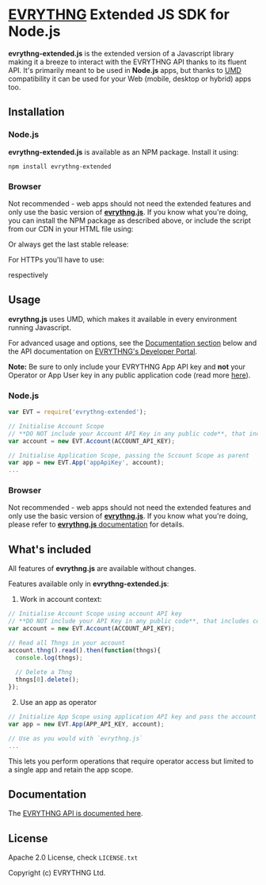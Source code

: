 # [EVRYTHNG](https://www.evrythng.com) Extended JS SDK for Node.js


**evrythng-extended.js** is the extended version of a Javascript library making it a breeze to interact with the EVRYTHNG API thanks to its fluent API. It's primarily meant to be used in **Node.js** apps, but thanks to  [UMD](https://github.com/umdjs/umd) compatibility it can be used for your Web (mobile, desktop or hybrid) apps too.

## Installation

### Node.js

**evrythng-extended.js** is available as an NPM package. Install it using:

    npm install evrythng-extended

### Browser

Not recommended - web apps should not need the extended features and only use the basic version of [**evrythng.js**](https://github.com/evrythng/evrythng.js).
If you know what you're doing, you can install the NPM package as described above, or include the script from our CDN in your HTML file using:
                                                       
   <script src="//cdn.evrythng.net/toolkit/evrythng-js-sdk/evrythng-extended-2.1.0.min.js"></script>

Or always get the last stable release:

   <script src="//cdn.evrythng.net/toolkit/evrythng-js-sdk/evrythng-extended.js"></script>
   <script src="//cdn.evrythng.net/toolkit/evrythng-js-sdk/evrythng-extended.min.js"></script>
   
For HTTPs you'll have to use:

   <script src="//d10ka0m22z5ju5.cloudfront.net/toolkit/evrythng-js-sdk/evrythng-extended-2.1.0.min.js"></script>

respectively

   <script src="//d10ka0m22z5ju5.cloudfront.net/toolkit/evrythng-js-sdk/evrythng-extended.min.js"></script>
   

## Usage

**evrythng.js** uses UMD, which makes it available in every environment running Javascript.

For advanced usage and options, see the [Documentation section](#documentation) below and the API 
documentation on [EVRYTHNG's Developer Portal](https://dashboard.evrythng.com/developers). 

**Note:** Be sure to only include your EVRYTHNG App API key and **not** your Operator or App User key in any public application code (read more [here](https://dashboard.evrythng.com/developers/apidoc#appusers)).

### Node.js

```javascript
var EVT = require('evrythng-extended');

// Initialise Account Scope
// **DO NOT include your Account API Key in any public code**, that includes committing to any public repositories (GitHub, BitBucket, etc.)!
var account = new EVT.Account(ACCOUNT_API_KEY);

// Initialise Application Scope, passing the Sccount Scope as parent
var app = new EVT.App('appApiKey', account);
...
```

### Browser

Not recommended - web apps should not need the extended features and only use the basic version of [**evrythng.js**](https://github.com/evrythng/evrythng.js).
If you know what you're doing, please refer to [**evrythng.js** documentation](https://github.com/evrythng/evrythng.js#browser) for details.

## What's included

All features of **evrythng.js** are available without changes.

Features available only in **evrythng-extended.js**:
1. Work in account context:
```javascript
// Initialise Account Scope using account API key
// **DO NOT include your API Key in any public code**, that includes committing to any public repositories (GitHub, BitBucket, etc.)!
var account = new EVT.Account(ACCOUNT_API_KEY);

// Read all Thngs in your account
account.thng().read().then(function(thngs){
  console.log(thngs);
  
  // Delete a Thng
  thngs[0].delete();
});
```

2. Use an app as operator 
```javascript
// Initialize App Scope using application API key and pass the account as parent scope
var app = new EVT.App(APP_API_KEY, account);

// Use as you would with `evrythng.js`
...
```
This lets you perform operations that require operator access but limited to a single app and retain the app scope.

## Documentation

The [EVRYTHNG API is documented here](https://dashboard.evrythng.com/developers/apidoc).

## License

Apache 2.0 License, check `LICENSE.txt`

Copyright (c) EVRYTHNG Ltd.

